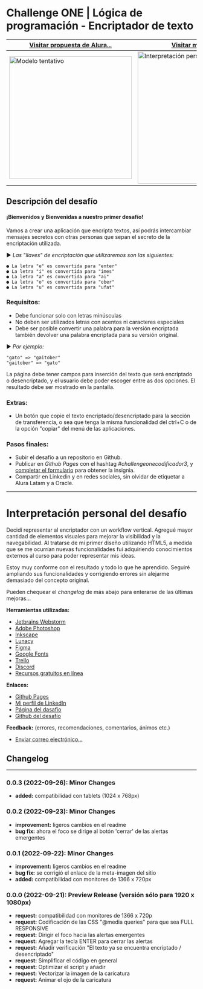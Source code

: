 # Challenge ONE | Lógica de programación - Encriptador de texto

| [Visitar propuesta de Alura...](https://github.com/aluralatamprofes/One-Encriptador-Grupo3)                                                                                   | [Visitar mi propuesta...](https://juanfabiorey.github.io/alura-challenges-01-encoder/)                               |
|-------------------------------------------------------------------------------------------------------------------------------------------------------------------------------|-------------------------------------------------------------------------------------------------------------------|
| <img width="324" src="https://user-images.githubusercontent.com/91544872/157673573-5e781ce9-601c-4ea3-9db1-b60bebf717aa.png" title="Modelo tentativo" alt="Modelo tentativo"> | <img width="350"  src="https://iili.io/ib4Xvj.png" title="Interpretación personal" alt="Interpretación personal"> |

## Descripción del desafío

#### ¡Bienvenidos y Bienvenidas a nuestro primer desafío!

Vamos a crear una aplicación que encripta textos, así podrás intercambiar mensajes
secretos con otras personas que sepan el secreto de la encriptación utilizada.

► _Las "llaves" de encriptación que utilizaremos son las siguientes:_
```
● La letra "e" es convertida para "enter"
● La letra "i" es convertida para "imes"
● La letra "a" es convertida para "ai"
● La letra "o" es convertida para "ober"
● La letra "u" es convertida para "ufat"
```

### Requisitos:

* Debe funcionar solo con letras minúsculas
* No deben ser utilizados letras con acentos ni caracteres especiales
* Debe ser posible convertir una palabra para la versión encriptada también devolver una palabra encriptada para su
  versión original.

► _Por ejemplo:_
```
"gato" => "gaitober"
"gaitober" => "gato"
```

La página debe tener campos para
inserción del texto que será encriptado o desencriptado, y el usuario debe poder escoger entre as dos opciones.
El resultado debe ser mostrado en la pantalla.

### Extras:

- Un botón que copie el texto encriptado/desencriptado para la sección de transferencia, o sea que tenga la misma
  funcionalidad del ctrl+C o de la opción "copiar" del menú de las aplicaciones.

### Pasos finales:
- Subir el desafío a un repositorio en Github.
- Publicar en _Github Pages_ con el hashtag _#challengeonecodificador3_, y [completar el formulario](https://lp.alura.com.br/alura-latam-lp-entrega-de-challenge-one-esp) para obtener la insignia.
- Compartir en Linkedin y en redes sociales, sin olvidar de etiquetar a Alura Latam y a Oracle.

---

# Interpretación personal del desafío

Decidí representar al encriptador con un workflow vertical. Agregué mayor cantidad de elementos visuales para mejorar la visibilidad y la navegabilidad. Al tratarse de mi primer diseño utilizando
HTML5, a medida que se me ocurrían nuevas funcionalidades fuí adquiriendo conocimientos externos al curso para poder
representar mis ideas.

Estoy muy conforme con el resultado y todo lo que he aprendido. Seguiré ampliando sus funcionalidades y corrigiendo errores sin alejarme demasiado del concepto original.

Pueden chequear el _changelog_ de más abajo para enterarse de las últimas mejoras...

**Herramientas utilizadas:**
* [Jetbrains Webstorm](https://www.jetbrains.com/webstorm/)
* [Adobe Photoshop](https://www.adobe.com/ar/products/photoshop.html)
* [Inkscape](https://inkscape.org/)
* [Lunacy](https://iconos8.es/lunacy)
* [Figma](https://www.figma.com/)
* [Google Fonts](https://fonts.google.com)
* [Trello](https://www.trello.com)
* [Discord](https://discord.com)
* [Recursos gratuitos en línea]()

**Enlaces:**
* [Github Pages](https://juanfabiorey.github.io/alura-challenges-encoder/)
* [Mi perfil de LinkedIn](https://www.linkedin.com/in/juanfabiorey/)
* [Página del dasafío](https://www.aluracursos.com/challenges/oracle-one/sprint01-construye-un-encriptador-texto-con-javascript)
* [Github del desafío](https://github.com/alura-challenges/challenge-one-encriptador-latam)

**Feedback:** (errores, recomendaciones, comentarios, ánimos etc.)
* [Enviar correo electrónico...](mailto:juanfabiorey@outlook.com)


## Changelog

---

### 0.0.3 (2022-09-26): Minor Changes
- **added:** compatibilidad con tablets (1024 x 768px)


### 0.0.2 (2022-09-23): Minor Changes
- **improvement:** ligeros cambios en el readme
- **bug fix:** ahora el foco se dirige al botón 'cerrar' de las alertas emergentes


### 0.0.1 (2022-09-22): Minor Changes
- **improvement:** ligeros cambios en el readme
- **bug fix:** se corrigió el enlace de la meta-imagen del sitio
- **added:** compatibilidad con monitores de 1366 x 720px 


### 0.0.0 (2022-09-21): Preview Release (versión sólo para 1920 x 1080px)


- **request:** compatibilidad con monitores de 1366 x 720p
- **request:** Codificación de las CSS "@media queries" para que sea FULL RESPONSIVE
- **request:** Dirigir el foco hacia las alertas emergentes
- **request:** Agregar la tecla ENTER para cerrar las alertas
- **request:** Añadir verificación "El texto ya se encuentra encriptado / desencriptado"
- **request:** Simplificar el código en general
- **request:** Optimizar el script y añadir
- **request:** Vectorizar la imagen de la caricatura
- **request:** Animar el ojo de la caricatura

